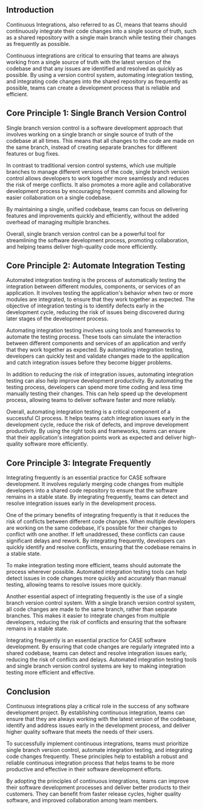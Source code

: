 <webui-data data-page-title="Continuous Integrations: Tenet 11 of Continuous Agile Software Engineering" data-page-subtitle=""></webui-data>

<webui-side-by-side>

## Introduction

<webui-paper>

Continuous Integrations, also referred to as CI, means that teams should continuously integrate their code changes into a single source of truth, such as a shared repository with a single main branch while testing their changes as frequently as possible.

Continuous integrations are critical to ensuring that teams are always working from a single source of truth with the latest version of the codebase and that any issues are identified and resolved as quickly as possible. By using a version control system, automating integration testing, and integrating code changes into the shared repository as frequently as possible, teams can create a development process that is reliable and efficient.

</webui-paper>

</webui-side-by-side>

<webui-side-by-side>

## Core Principle 1: Single Branch Version Control

<webui-paper>

Single branch version control is a software development approach that involves working on a single branch or single source of truth of the codebase at all times. This means that all changes to the code are made on the same branch, instead of creating separate branches for different features or bug fixes.

In contrast to traditional version control systems, which use multiple branches to manage different versions of the code, single branch version control allows developers to work together more seamlessly and reduces the risk of merge conflicts. It also promotes a more agile and collaborative development process by encouraging frequent commits and allowing for easier collaboration on a single codebase.

By maintaining a single, unified codebase, teams can focus on delivering features and improvements quickly and efficiently, without the added overhead of managing multiple branches.

Overall, single branch version control can be a powerful tool for streamlining the software development process, promoting collaboration, and helping teams deliver high-quality code more efficiently.

</webui-paper>

</webui-side-by-side>

<webui-side-by-side>

## Core Principle 2: Automate Integration Testing

<webui-paper>

Automated integration testing is the process of automatically testing the integration between different modules, components, or services of an application. It involves testing the application's behavior when two or more modules are integrated, to ensure that they work together as expected. The objective of integration testing is to identify defects early in the development cycle, reducing the risk of issues being discovered during later stages of the development process.

Automating integration testing involves using tools and frameworks to automate the testing process. These tools can simulate the interaction between different components and services of an application and verify that they work together as expected. By automating integration testing, developers can quickly test and validate changes made to the application and catch integration issues before they become bigger problems.

In addition to reducing the risk of integration issues, automating integration testing can also help improve development productivity. By automating the testing process, developers can spend more time coding and less time manually testing their changes. This can help speed up the development process, allowing teams to deliver software faster and more reliably.

Overall, automating integration testing is a critical component of a successful CI process. It helps teams catch integration issues early in the development cycle, reduce the risk of defects, and improve development productivity. By using the right tools and frameworks, teams can ensure that their application's integration points work as expected and deliver high-quality software more efficiently.

</webui-paper>

</webui-side-by-side>

<webui-side-by-side>

## Core Principle 3: Integrate Frequently

<webui-paper>

Integrating frequently is an essential practice for CASE software development. It involves regularly merging code changes from multiple developers into a shared code repository to ensure that the software remains in a stable state. By integrating frequently, teams can detect and resolve integration issues early in the development process.

One of the primary benefits of integrating frequently is that it reduces the risk of conflicts between different code changes. When multiple developers are working on the same codebase, it's possible for their changes to conflict with one another. If left unaddressed, these conflicts can cause significant delays and rework. By integrating frequently, developers can quickly identify and resolve conflicts, ensuring that the codebase remains in a stable state.

To make integration testing more efficient, teams should automate the process wherever possible. Automated integration testing tools can help detect issues in code changes more quickly and accurately than manual testing, allowing teams to resolve issues more quickly.

Another essential aspect of integrating frequently is the use of a single branch version control system. With a single branch version control system, all code changes are made to the same branch, rather than separate branches. This makes it easier to integrate changes from multiple developers, reducing the risk of conflicts and ensuring that the software remains in a stable state.

Integrating frequently is an essential practice for CASE software development. By ensuring that code changes are regularly integrated into a shared codebase, teams can detect and resolve integration issues early, reducing the risk of conflicts and delays. Automated integration testing tools and single branch version control systems are key to making integration testing more efficient and effective.

</webui-paper>

</webui-side-by-side>

<webui-side-by-side>

## Conclusion

<webui-paper>

Continuous integrations play a critical role in the success of any software development project. By establishing continuous integration, teams can ensure that they are always working with the latest version of the codebase, identify and address issues early in the development process, and deliver higher quality software that meets the needs of their users.

To successfully implement continuous integrations, teams must prioritize single branch version control, automate integration testing, and integrating code changes frequently. These principles help to establish a robust and reliable continuous integration process that helps teams to be more productive and effective in their software development efforts.

By adopting the principles of continuous integrations, teams can improve their software development processes and deliver better products to their customers. They can benefit from faster release cycles, higher quality software, and improved collaboration among team members.

</webui-paper>

</webui-side-by-side>

<webui-next-page name="Continuous Delivery" href="/tenets/continuous-delivery"></webui-next-page>
